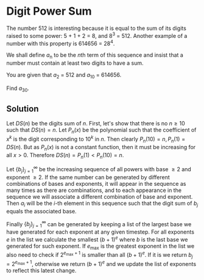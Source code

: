 # Digit Power Sum

<p>The number 512 is interesting because it is equal to the sum of its digits raised to some power: 5 + 1 + 2 = 8, and 8<sup>3</sup> = 512. Another example of a number with this property is 614656 = 28<sup>4</sup>.</p>
<p>We shall define <i>a</i><sub>n</sub> to be the <i>n</i>th term of this sequence and insist that a number must contain at least two digits to have a sum.</p>
<p>You are given that <i>a</i><sub>2</sub> = 512 and <i>a</i><sub>10</sub> = 614656.</p>
<p>Find <i>a</i><sub>30</sub>.</p>

## Solution

Let $DS(n)$ be the digits sum of $n$. First, let's show that there is no $n \ge 10$ such that $DS(n) = n$. Let $P_n(x)$ be the polynomial such that the coefficient of $x^k$ is the digit corresponding to $10^k$ in $n$. Then clearly $P_n(10) = n, P_n(1) = DS(n)$. But as $P_n(x)$ is not a constant function, then it must be increasing for all $x \gt 0$. Therefore $DS(n) = P_n(1) \lt P_n(10) = n$.

Let $\{ b_j \}_{j=1}^\infty$ be the increasing sequence of all powers with base $\ge 2$ and exponent $\ge 2$. If the same number can be generated by different combinations of bases and exponents, it will appear in the sequence as many times as there are combinations, and to each appearance in the sequence we will associate a different combination of base and exponent. Then $a_i$ will be the $i$-th element in this sequence such that the digit sum of $b_j$ equals the associated base.

Finally $\{ b_j \}_{j=1}^\infty$ can be generated by keeping a list of the largest base we have generated for each exponent at any given timestep. For all exponents $e$ in the list we calculate the smallest $(b + 1)^e$ where $b$ is the last base we generated for such exponent. If $e_{\text{max}}$ is the greatest exponent in the list we also need to check if $2^{e_{\text{max}} + 1}$ is smaller than all $(b+1)^e$. If it is we return $b_j = 2^{e_{\text{max}} + 1}$, otherwise we return $(b + 1)^e$ and we update the list of exponents to reflect this latest change.